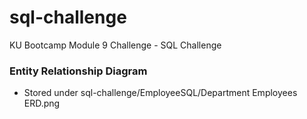 # sql-challenge
KU Bootcamp Module 9 Challenge - SQL Challenge

### Entity Relationship Diagram
-  Stored under sql-challenge/EmployeeSQL/Department Employees ERD.png

###
